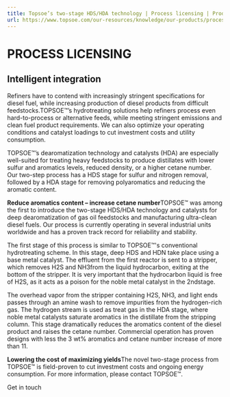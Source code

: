 ```yaml
---
title: Topsoe’s two-stage HDS/HDA technology | Process licensing | Products | Topsoe
url: https://www.topsoe.com/our-resources/knowledge/our-products/process-licensing/topsoes-two-stage-hds-hda-technology#main-content
---
```


# PROCESS LICENSING

## Intelligent integration

Refiners have to contend with increasingly stringent specifications for diesel fuel, while increasing production of diesel products from difficult feedstocks.TOPSOE™’s hydrotreating solutions help refiners process even hard-to-process or alternative feeds, while meeting stringent emissions and clean fuel product requirements. We can also optimize your operating conditions and catalyst loadings to cut investment costs and utility consumption.

TOPSOE™’s dearomatization technology and catalysts (HDA) are especially well-suited for treating heavy feedstocks to produce distillates with lower sulfur and aromatics levels, reduced density, or a higher cetane number. Our two-step process has a HDS stage for sulfur and nitrogen removal, followed by a HDA stage for removing polyaromatics and reducing the aromatic content.

**Reduce aromatics content – increase cetane number**TOPSOE™ was among the first to introduce the two-stage HDS/HDA technology and catalysts for deep dearomatization of gas oil feedstocks and manufacturing ultra-clean diesel fuels. Our process is currently operating in several industrial units worldwide and has a proven track record for reliability and stability.

The first stage of this process is similar to TOPSOE™'s conventional hydrotreating scheme. In this stage, deep HDS and HDN take place using a base metal catalyst. The effluent from the first reactor is sent to a stripper, which removes H2S and NH3from the liquid hydrocarbon, exiting at the bottom of the stripper. It is very important that the hydrocarbon liquid is free of H2S, as it acts as a poison for the noble metal catalyst in the 2ndstage.

The overhead vapor from the stripper containing H2S, NH3, and light ends passes through an amine wash to remove impurities from the hydrogen-rich gas. The hydrogen stream is used as treat gas in the HDA stage, where noble metal catalysts saturate aromatics in the distillate from the stripping column. This stage dramatically reduces the aromatics content of the diesel product and raises the cetane number. Commercial operation has proven designs with less the 3 wt% aromatics and cetane number increase of more than 11.

**Lowering the cost of maximizing yields**The novel two-stage process from TOPSOE™ is field-proven to cut investment costs and ongoing energy consumption. For more information, please contact TOPSOE™.

Get in touch